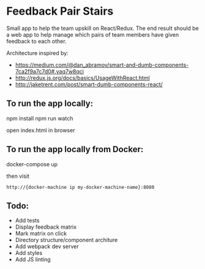 # Feedback Pair Stairs

Small app to help the team upskill on React/Redux. The end result should be a web app to help manage which pairs of team members have given feedback to each other.

Architecture inspired by:
* https://medium.com/@dan_abramov/smart-and-dumb-components-7ca2f9a7c7d0#.yaq7w8qci
* http://redux.js.org/docs/basics/UsageWithReact.html
* http://jaketrent.com/post/smart-dumb-components-react/

## To run the app locally:

npm install
npm run watch 

open index.html in browser 

## To run the app locally from Docker:

docker-compose up

then visit

```
http://{docker-machine ip my-docker-machine-name}:8080
```

## Todo:
* Add tests
* Display feedback matrix
* Mark matrix on click
* Directory structure/component architure
* Add webpack dev server
* Add styles
* Add JS linting
